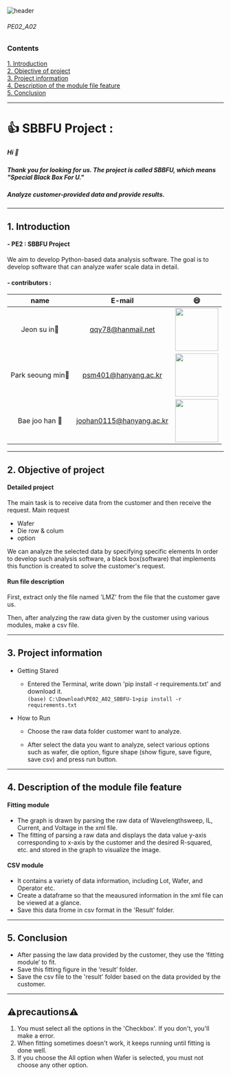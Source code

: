 ![header](https://capsule-render.vercel.app/api?type=wave&color=auto&height=200&section=header&text=SBBFU%20PROJECT&fontSize=50)

###### PE02_A02
### Contents

[1. Introduction](#1-introduction)\
[2. Objective of project](#2-objective-of-project)\
[3. Project information](#3-project-information)\
[4. Description of the module file feature](#4-description-of-the-module-file-feature)\
[5. Conclusion](#5-conclusion)

---

# 👍 SBBFU Project :
##### Hi :wave:
##### Thank you for looking for us. The project is called SBBFU, which means "Special Black Box For U."
##### Analyze customer-provided data and provide results.

---

## 1. Introduction
#### - PE2 : SBBFU Project
We aim to develop Python-based data analysis software. 
The goal is to develop software that can analyze wafer scale data in detail.
#### - contributors : 
|name|E-mail|:smile:|
|:---:|:---:|:---:|
|Jeon su in:girl:|qqy78@hanmail.net|<img src = "https://user-images.githubusercontent.com/84078034/121825406-2aa98400-cced-11eb-82d7-3fbbb3cdff28.png" width = "100" height = "100">|
|Park seoung min:boy:|psm401@hanyang.ac.kr|<img src = "https://user-images.githubusercontent.com/84078034/121825519-e074d280-cced-11eb-8507-995dd571eaf4.png" width = "100" height = "100">|
|Bae joo han :boy:|joohan0115@hanyang.ac.kr|<img src = "https://user-images.githubusercontent.com/84078034/121825720-e7501500-ccee-11eb-9093-d83795514a94.png" width = "100" height = "100">|

---

## 2. Objective of project
 #### Detailed project 
 The main task is to receive data from the customer and then receive the request.
 Main request 
 + Wafer
 + Die row & colum
 + option
 
 We can analyze the selected data by specifying specific elements
In order to develop such analysis software, a black box(software) that implements this function is created to solve the customer's request.

 #### Run file description
First, extract only the file named 'LMZ' from the file that the customer gave us. 

Then, after analyzing the raw data given by the customer using various modules, make a csv file.

---

## 3. Project information

####
* Getting Stared
   + Entered the Terminal, write down 'pip install -r requirements.txt' and download it. \
``(base) C:\Download\PE02_A02_SBBFU-1>pip install -r requirements.txt``

* How to Run
  + Choose the raw data folder customer want to analyze.
   
  + After select the data you want to analyze, select various options such as wafer, die option, figure shape (show figure, save figure, save csv) and press run button.

---

## 4. Description of the module file feature

#### Fitting module
 -   The graph is drawn by parsing the raw data of Wavelengthsweep, IL, Current, and Voltage in the xml file.
 -   The fitting of parsing a raw data and displays the data value y-axis corresponding to x-axis by the customer and the desired R-squared, etc. and stored in the graph to visualize the image.

#### CSV module
 - It contains a variety of data information, including Lot, Wafer, and Operator etc.
 - Create a dataframe so that the meausured information in the xml file can be viewed at a glance.
 - Save this data frome in csv format in the 'Result' folder.
 
 ---
 
## 5. Conclusion
 - After passing the law data provided by the customer, they use the ‘fitting module’ to fit.
 - Save this fitting figure in the ‘result’ folder.
 - Save the csv file to the 'result' folder based on the data provided by the customer.
---
## :warning:precautions:warning:

 1) You must select all the options in the 'Checkbox'. If you don't, you'll make a error.
 2) When fitting sometimes doesn't work, it keeps running until fitting is done well.
 3) If you choose the All option when Wafer is selected, you must not choose any other option.
 
